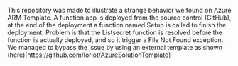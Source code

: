 This repository was made to illustrate a strange behavior we found on Azure ARM Template. A function app is deployed from the source control (GitHub), at the end of the deployment a function named Setup is called to finish the deployment. Problem is that the Listsecret function is resolved before the function is actually deployed, and so it trigger a File Not Found exception. We managed to bypass the issue by using an external template as shown (here)[https://github.com/loriot/AzureSolutionTemplate]
